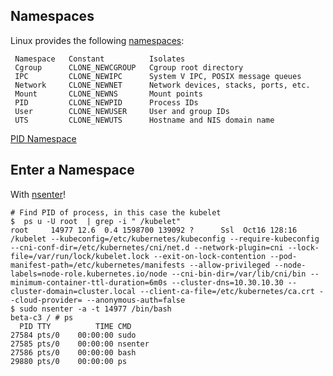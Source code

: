 ## Namespaces
Linux provides the following [namespaces](http://man7.org/linux/man-pages/man7/namespaces.7.html):

     Namespace   Constant          Isolates
     Cgroup      CLONE_NEWCGROUP   Cgroup root directory
     IPC         CLONE_NEWIPC      System V IPC, POSIX message queues
     Network     CLONE_NEWNET      Network devices, stacks, ports, etc.
     Mount       CLONE_NEWNS       Mount points
     PID         CLONE_NEWPID      Process IDs
     User        CLONE_NEWUSER     User and group IDs
     UTS         CLONE_NEWUTS      Hostname and NIS domain name
       
[PID Namespace](http://man7.org/linux/man-pages/man7/pid_namespaces.7.html)

## Enter a Namespace

With [nsenter](http://man7.org/linux/man-pages/man1/nsenter.1.html)!
```
# Find PID of process, in this case the kubelet
$  ps u -U root  | grep -i " /kubelet"
root     14977 12.6  0.4 1598700 139092 ?      Ssl  Oct16 128:16 /kubelet --kubeconfig=/etc/kubernetes/kubeconfig --require-kubeconfig --cni-conf-dir=/etc/kubernetes/cni/net.d --network-plugin=cni --lock-file=/var/run/lock/kubelet.lock --exit-on-lock-contention --pod-manifest-path=/etc/kubernetes/manifests --allow-privileged --node-labels=node-role.kubernetes.io/node --cni-bin-dir=/var/lib/cni/bin --minimum-container-ttl-duration=6m0s --cluster-dns=10.30.10.30 --cluster-domain=cluster.local --client-ca-file=/etc/kubernetes/ca.crt --cloud-provider= --anonymous-auth=false
$ sudo nsenter -a -t 14977 /bin/bash
beta-c3 / # ps
  PID TTY          TIME CMD
27584 pts/0    00:00:00 sudo
27585 pts/0    00:00:00 nsenter
27586 pts/0    00:00:00 bash
29880 pts/0    00:00:00 ps

```
